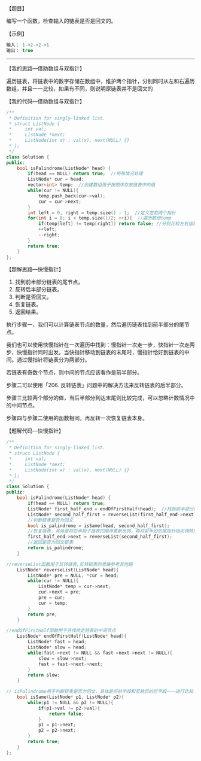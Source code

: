 【题目】

编写一个函数，检查输入的链表是否是回文的。

【示例】

```c++
输入： 1->2->2->1
输出： true 
```

---

【我的思路—借助数组与双指针】

遍历链表，将链表中的数字存储在数组中，维护两个指针，分别同时从左和右遍历数组，并且一一比较，如果有不同，则说明原链表并不是回文的

【我的代码—借助数组与双指针】

```c++
/**
 * Definition for singly-linked list.
 * struct ListNode {
 *     int val;
 *     ListNode *next;
 *     ListNode(int x) : val(x), next(NULL) {}
 * };
 */
class Solution {
public:
    bool isPalindrome(ListNode* head) {
        if(head == NULL) return true;  //特殊情况处理
        ListNode* cur = head;
        vector<int> temp;  //创建数组用于按顺序存放链表中的值
        while(cur != NULL){  
            temp.push_back(cur->val);
            cur = cur->next;
        }
        int left = 0, right = temp.size() - 1;  //定义左右两个指针
        for(int i = 0; i < temp.size()/2; ++i){  //遍历数组temp
            if(temp[left] != temp[right]) return false; //分别比较左右指针所指数据是否相同
            ++left;
            --right;
        }
        return true;
    }
};
```

【题解思路—快慢指针】

1. 找到前半部分链表的尾节点。
2. 反转后半部分链表。
3. 判断是否回文。
4. 恢复链表。
5. 返回结果。

执行步骤一，我们可以计算链表节点的数量，然后遍历链表找到前半部分的尾节点。

我们也可以使用快慢指针在一次遍历中找到：慢指针一次走一步，快指针一次走两步，快慢指针同时出发。当快指针移动到链表的末尾时，慢指针恰好到链表的中间。通过慢指针将链表分为两部分。

若链表有奇数个节点，则中间的节点应该看作是前半部分。

步骤二可以使用「206. 反转链表」问题中的解决方法来反转链表的后半部分。

步骤三比较两个部分的值，当后半部分到达末尾则比较完成，可以忽略计数情况中的中间节点。

步骤四与步骤二使用的函数相同，再反转一次恢复链表本身。

【题解代码—快慢指针】

```c++
/**
 * Definition for singly-linked list.
 * struct ListNode {
 *     int val;
 *     ListNode *next;
 *     ListNode(int x) : val(x), next(NULL) {}
 * };
 */
class Solution {
public:
    bool isPalindrome(ListNode* head) {
        if(head == NULL) return true;
        ListNode* first_half_end = endOfFirstHalf(head);  //找到前半部分的尾节点
        ListNode* second_half_first = reverseList(first_half_end->next);  //反转后半部分链表
        //判断链表是否为回文
        bool is_palindrome = isSame(head, second_half_first);
        //恢复链表，具体是将后半段子链表的顺序重新反转，再将前半段的尾指针指向调转后的子链表
        first_half_end->next = reverseList(second_half_first);
        //返回是否为回文链表
        return is_palindrome;
    }

//reverseList函数用于反转链表,反转链表的思路参考其他题
    ListNode* reverseList(ListNode* head){
        ListNode* pre = NULL, *cur = head;
        while(cur != NULL){
            ListNode* temp = cur->next;
            cur->next = pre;
            pre = cur;
            cur = temp;
        }
        return pre;
    }

//endOfFirstHalf函数用于寻找给定链表的中间节点
    ListNode* endOfFirstHalf(ListNode* head){
        ListNode* fast = head;
        ListNode* slow = head;
        while(fast->next != NULL && fast->next->next != NULL){
            slow = slow->next;
            fast = fast->next->next;
        }
        return slow;
    }

// isPalindrome用于判断链表是否为回文，具体是将前半段和反转后的后半段一一进行比较
    bool isSame(ListNode* p1, ListNode* p2){
        while(p1 != NULL && p2 != NULL){
            if(p1->val != p2->val){
                return false;
            }
            p1 = p1->next;
            p2 = p2->next;
        }
        return true;
    }
};
```

